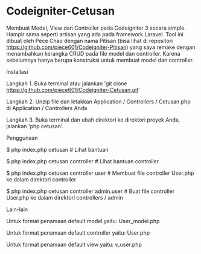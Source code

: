 # Codeigniter-Cetusan

Membuat Model, View dan Controller pada Codeigniter 3 secara simple. Hampir sama seperti artisan yang ada pada framework Laravel.
Tool ini dibuat oleh Pece Chao dengan nama Pitisan (bisa lihat di repositori https://github.com/piece601/Codeigniter-Pitisan) yang saya remake dengan menambahkan kerangka CRUD pada file model dan controller. Karena sebelumnya hanya berupa konstruksi untuk membuat model dan controller.

Installasi

Langkah 1. Buka terminal atau jalankan 'git clone https://github.com/piece601/Codeigniter-Cetusan.git'

Langkah 2. Unzip file dan letakkan Application / Controllers / Cetusan.php di Application / Controllers Anda

Langkah 3. Buka terminal dan ubah direktori ke direktori proyek Anda, jalankan 'php cetusan'.

Penggunaan

$ php index.php cetusan # Lihat bantuan

$ php index.php cetusan controller # Lihat bantuan controller

$ php index.php cetusan controller user # Membuat file controller User.php ke dalam direktori controller

$ php index.php cetusan controller admin.user # Buat file controller User.php ke dalam direktori controllers / admin

Lain-lain

Untuk format penamaan default model yaitu: User_model.php

Untuk format penamaan default controller yaitu: User.php

Untuk format penamaan default view yaitu: v_user.php
